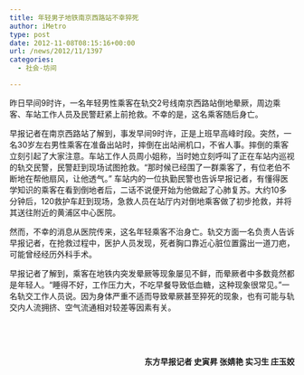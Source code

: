 ```yaml
---
title: 年轻男子地铁南京西路站不幸猝死
author: iMetro
type: post
date: 2012-11-08T08:15:16+00:00
url: /news/2012/11/1397
categories:
  - 社会-坊间

---
```

昨日早间9时许，一名年轻男性乘客在轨交2号线南京西路站倒地晕厥，周边乘客、车站工作人员及民警赶紧上前抢救。不幸的是，这名乘客随后身亡。

早报记者在南京西路站了解到，事发早间9时许，正是上班早高峰时段。突然，一名30岁左右男性乘客在准备出站时，摔倒在出站闸机口，不省人事。摔倒的乘客立刻引起了大家注意。车站工作人员周小姐称，当时她立刻呼叫了正在车站内巡视的轨交民警，民警赶到现场试图抢救。“那时候已经围了一群乘客了，有位老伯不断地在帮他扇风，让他透气。” 车站内的一位执勤民警也告诉早报记者，有懂得医学知识的乘客在看到倒地者后，二话不说便开始为他做起了心肺复苏。大约10多分钟后，120救护车赶到现场，急救人员在站厅内对倒地乘客做了初步抢救，并将其送往附近的黄浦区中心医院。

然而，不幸的消息从医院传来，这名年轻乘客不治身亡。轨交方面一名负责人告诉早报记者，在抢救过程中，医护人员发现，死者胸口靠近心脏位置露出一道刀疤，可能曾经经历外科手术。

早报记者了解到，乘客在地铁内突发晕厥等现象屡见不鲜，而晕厥者中多数竟然都是年轻人。“睡得不好，工作压力大，不吃早餐导致低血糖，这种现象很常见。”一名轨交工作人员说。因为身体严重不适而导致晕厥甚至猝死的现象，也有可能与轨交内人流拥挤、空气流通相对较差等因素有关。

&nbsp;

&nbsp;

<p align="right">
  <strong>东方早报记者 史寅昇 张婧艳 实习生 庄玉姣</strong>
</p>

<p align="right">
  <p align="right">
    <img src="http://static.panoramio.com/photos/original/25320551.jpg" alt="" />
  </p>